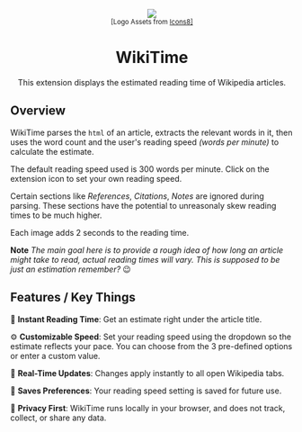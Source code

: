 <p align="center">
  <img src="https://github.com/user-attachments/assets/a970486a-5e69-43aa-9d63-34eeb3caed4a"></img>
  <br/>
  <sub>[Logo Assets from <a href="https://icons8.com/">Icons8]</a></sub>
</p>
 <h1 align="center">WikiTime</h1>
 <p align="center">This extension displays the estimated reading time of Wikipedia articles.</p>

## Overview
WikiTime parses the `html` of an article, extracts the relevant words in it, then uses the word count and the user's reading speed _(words per minute)_ to calculate the estimate. 

The default reading speed used is 300 words per minute. Click on the extension icon to set your own reading speed.

Certain sections like _References_, _Citations_, _Notes_ are ignored during parsing. These sections have the potential to unreasonaly skew reading times to be much higher.

Each image adds 2 seconds to the reading time.

**Note** _The main goal here is to provide a rough idea of how long an article might take to read, actual reading times will vary. This is supposed to be just an estimation remember?_ 😉

## Features / Key Things

📖 **Instant Reading Time**: Get an estimate right under the article title.

⚙️ **Customizable Speed**: Set your reading speed using the dropdown so the estimate reflects your pace. You can choose from the 3 pre-defined options or enter a custom value.

🔄 **Real-Time Updates**: Changes apply instantly to all open Wikipedia tabs.

💾 **Saves Preferences**: Your reading speed setting is saved for future use.

🔐 **Privacy First**: WikiTime runs locally in your browser, and does not track, collect, or share any data.

